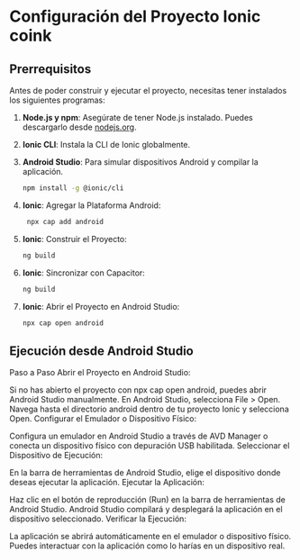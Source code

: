 # Configuración del Proyecto Ionic coink

## Prerrequisitos

Antes de poder construir y ejecutar el proyecto, necesitas tener instalados los siguientes programas:

1. **Node.js y npm**: Asegúrate de tener Node.js instalado. Puedes descargarlo desde [nodejs.org](https://nodejs.org/).
2. **Ionic CLI**: Instala la CLI de Ionic globalmente.
3. **Android Studio**: Para simular dispositivos Android y compilar la aplicación.

   ```sh
   npm install -g @ionic/cli
   ```

4. **Ionic**: Agregar la Plataforma Android:

   ```sh
    npx cap add android
   ```

5. **Ionic**: Construir el Proyecto:

   ```sh
   ng build
   ```

6. **Ionic**: Sincronizar con Capacitor:

   ```sh
   ng build
   ```

7. **Ionic**: Abrir el Proyecto en Android Studio:

   ```sh
   npx cap open android

   ```

## Ejecución desde Android Studio

Paso a Paso
Abrir el Proyecto en Android Studio:

Si no has abierto el proyecto con npx cap open android, puedes abrir Android Studio manualmente.
En Android Studio, selecciona File > Open.
Navega hasta el directorio android dentro de tu proyecto Ionic y selecciona Open.
Configurar el Emulador o Dispositivo Físico:

Configura un emulador en Android Studio a través de AVD Manager o conecta un dispositivo físico con depuración USB habilitada.
Seleccionar el Dispositivo de Ejecución:

En la barra de herramientas de Android Studio, elige el dispositivo donde deseas ejecutar la aplicación.
Ejecutar la Aplicación:

Haz clic en el botón de reproducción (Run) en la barra de herramientas de Android Studio.
Android Studio compilará y desplegará la aplicación en el dispositivo seleccionado.
Verificar la Ejecución:

La aplicación se abrirá automáticamente en el emulador o dispositivo físico.
Puedes interactuar con la aplicación como lo harías en un dispositivo real.

